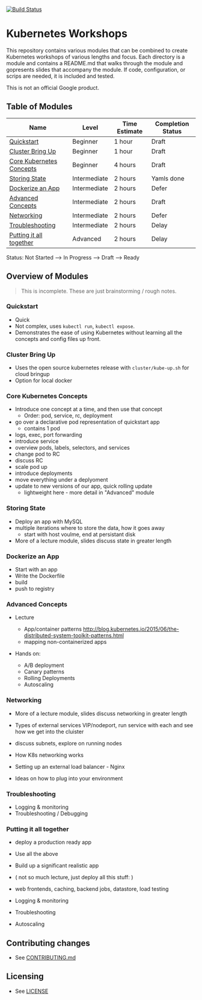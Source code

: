 [![Build Status](https://travis-ci.org/GoogleCloudPlatform/kubernetes-workshops.svg?branch=master)](https://travis-ci.org/GoogleCloudPlatform/kubernetes-workshops)

# Kubernetes Workshops

This repository contains various modules that can be combined to
create Kubernetes workshops of various lengths and focus. Each
directory is a module and contains a README.md that walks through the
module and gopresents slides that accompany the module. If code,
configuration, or scrips are needed, it is included and tested.

This is not an official Google product.

## Table of Modules

Name | Level | Time Estimate | Completion Status
------------- | ------------- | ------------ | ------------
[Quickstart](quickstart) | Beginner | 1 hour | Draft
[Cluster Bring Up](bring-up) | Beginner | 1 hour | Draft
[Core Kubernetes Concepts](core-concepts) | Beginner | 4 hours | Draft
[Storing State](state) | Intermediate | 2 hours | Yamls done
[Dockerize an App](dockerize) | Intermediate | 2 hours | Defer
[Advanced Concepts](advanced) | Intermediate | 2 hours | Draft
[Networking](networking) | Intermediate | 2 hours | Defer
[Troubleshooting](troubleshooting) | Intermediate | 2 hours | Delay
[Putting it all together](combine) | Advanced | 2 hours | Delay

Status: Not Started --> In Progress --> Draft --> Ready

## Overview of Modules

> This is incomplete. These are just brainstorming / rough notes.

### Quickstart

* Quick
* Not complex, uses `kubectl run`, `kubectl expose`.
* Demonstrates the ease of using Kubernetes without learning all the
  concepts and config files up front.

### Cluster Bring Up

* Uses the open source kubernetes release with `cluster/kube-up.sh`
  for cloud bringup
* Option for local docker

### Core Kubernetes Concepts

* Introduce one concept at a time, and then use that concept
  * Order: pod, service, rc, deployment
* go over a declarative pod representation of quickstart app
  * contains 1 pod
* logs, exec, port forwarding
* introduce service
* overview pods, labels, selectors, and services
* change pod to RC
* discuss RC
* scale pod up
* introduce deployments
* move everything under a deplyoment
* update to new versions of our app, quick rolling update
  * lightweight here - more detail in "Advanced" module

### Storing State

* Deploy an app with MySQL
* multiple iterations where to store the data, how it goes away
  * start with host voulme, end at persistant disk
* More of a lecture module, slides discuss state in greater length

### Dockerize an App

* Start with an app
* Write the Dockerfile
* build
* push to registry

### Advanced Concepts

* Lecture
  * App/container patterns
    http://blog.kubernetes.io/2015/06/the-distributed-system-toolkit-patterns.html
  * mapping non-containerized apps

* Hands on:
  * A/B deployment
  * Canary patterns
  * Rolling Deployments
  * Autoscaling

### Networking

* More of a lecture module, slides discuss networking in greater length

* Types of external services VIP/nodeport, run service with each and
  see how we get into the cluister
* discuss subnets, explore on running nodes
* How K8s networking works
* Setting up an external load balancer - Nginx
* Ideas on how to plug into your environment

### Troubleshooting

* Logging & monitoring
* Troubleshooting / Debugging

### Putting it all together

* deploy a production ready app

* Use all the above
* Build up a significant realistic app
* ( not so much lecture, just deploy all this stuff: )
* web frontends, caching, backend jobs, datastore, load testing
* Logging & monitoring
* Troubleshooting
* Autoscaling

## Contributing changes

* See [CONTRIBUTING.md](CONTRIBUTING.md)

## Licensing

* See [LICENSE](LICENSE)
